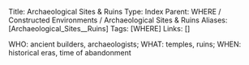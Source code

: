 Title: Archaeological Sites & Ruins
Type: Index
Parent: WHERE / Constructed Environments / Archaeological Sites & Ruins
Aliases: [Archaeological_Sites__Ruins]
Tags: [WHERE]
Links: []

WHO: ancient builders, archaeologists; WHAT: temples, ruins; WHEN: historical eras, time of abandonment
